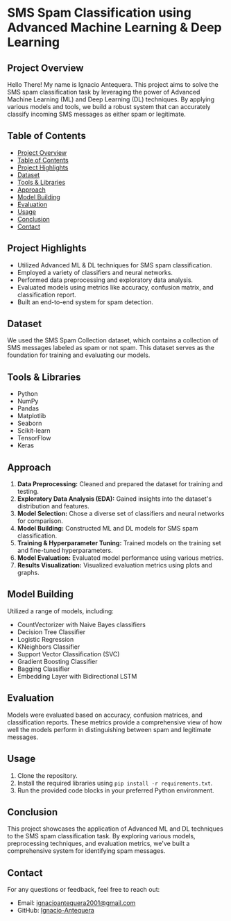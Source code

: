 # SMS Spam Classification using Advanced Machine Learning & Deep Learning

## Project Overview

Hello There! My name is Ignacio Antequera. This project aims to solve the SMS spam classification task by leveraging the power of Advanced Machine Learning (ML) and Deep Learning (DL) techniques. By applying various models and tools, we build a robust system that can accurately classify incoming SMS messages as either spam or legitimate.

## Table of Contents

- [Project Overview](#project-overview)
- [Table of Contents](#table-of-contents)
- [Project Highlights](#project-highlights)
- [Dataset](#dataset)
- [Tools & Libraries](#tools--libraries)
- [Approach](#approach)
- [Model Building](#model-building)
- [Evaluation](#evaluation)
- [Usage](#usage)
- [Conclusion](#conclusion)
- [Contact](#contact)

## Project Highlights

- Utilized Advanced ML & DL techniques for SMS spam classification.
- Employed a variety of classifiers and neural networks.
- Performed data preprocessing and exploratory data analysis.
- Evaluated models using metrics like accuracy, confusion matrix, and classification report.
- Built an end-to-end system for spam detection.

## Dataset

We used the SMS Spam Collection dataset, which contains a collection of SMS messages labeled as spam or not spam. This dataset serves as the foundation for training and evaluating our models.

## Tools & Libraries

- Python
- NumPy
- Pandas
- Matplotlib
- Seaborn
- Scikit-learn
- TensorFlow
- Keras

## Approach

1. **Data Preprocessing:** Cleaned and prepared the dataset for training and testing.
2. **Exploratory Data Analysis (EDA):** Gained insights into the dataset's distribution and features.
3. **Model Selection:** Chose a diverse set of classifiers and neural networks for comparison.
4. **Model Building:** Constructed ML and DL models for SMS spam classification.
5. **Training & Hyperparameter Tuning:** Trained models on the training set and fine-tuned hyperparameters.
6. **Model Evaluation:** Evaluated model performance using various metrics.
7. **Results Visualization:** Visualized evaluation metrics using plots and graphs.

## Model Building

Utilized a range of models, including:
- CountVectorizer with Naive Bayes classifiers
- Decision Tree Classifier
- Logistic Regression
- KNeighbors Classifier
- Support Vector Classification (SVC)
- Gradient Boosting Classifier
- Bagging Classifier
- Embedding Layer with Bidirectional LSTM

## Evaluation

Models were evaluated based on accuracy, confusion matrices, and classification reports. These metrics provide a comprehensive view of how well the models perform in distinguishing between spam and legitimate messages.

## Usage

1. Clone the repository.
2. Install the required libraries using `pip install -r requirements.txt`.
3. Run the provided code blocks in your preferred Python environment.

## Conclusion

This project showcases the application of Advanced ML and DL techniques to the SMS spam classification task. By exploring various models, preprocessing techniques, and evaluation metrics, we've built a comprehensive system for identifying spam messages.

## Contact

For any questions or feedback, feel free to reach out:
- Email: ignacioantequera2001@gmail.com
- GitHub: [Ignacio-Antequera](https://github.com/Ignacio-Antequera)
